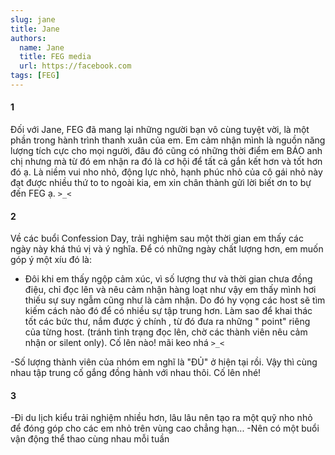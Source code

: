 ```yaml
---
slug: jane
title: Jane
authors:
  name: Jane
  title: FEG media
  url: https://facebook.com
tags: [FEG]
---
```


#### 1

Đối với Jane, FEG đã mang lại những người bạn vô cùng tuyệt vời, là một phần trong hành trình thanh xuân của em. Em cảm nhận mình là nguồn năng lượng tích cực cho mọi người, đâu đó cũng có những thời điểm em BÁO anh chị nhưng mà từ đó em nhận ra đó là cơ hội để tất cả gắn kết hơn và tốt hơn đó ạ. Là niềm vui nho nhỏ, động lực nhỏ, hạnh phúc nhỏ của cô gái nhỏ này đạt được nhiều thứ to to ngoài kia, em xin chân thành gửi lời biết ơn to bự đến FEG ạ. `>_<`

#### 2

Về các buổi Confession Day, trải nghiệm sau một thời gian em thấy các ngày này khá thú vị và ý nghĩa. Để có những ngày chất lượng hơn, em muốn góp ý một xíu đó là:

- Đôi khi em thấy ngộp cảm xúc, vì số lượng thư và thời gian chưa đồng điệu, chỉ đọc lên và nêu cảm nhận hàng loạt như vậy em thấy mình hơi thiếu sự suy ngẫm cũng như là cảm nhận. Do đó hy vọng các host sẽ tìm kiếm cách nào đó để có nhiều sự tập trung hơn. Làm sao để khai thác tốt các bức thư, nắm được ý chính , từ đó đưa ra những " point" riêng của từng host. (tránh tình trạng đọc lên, chờ các thành viên nêu cảm nhận or silent only). Cố lên nào! mãi keo nhá `>_<`

-Số lượng thành viên của nhóm em nghĩ là "ĐỦ" ở hiện tại rồi. Vậy thì cùng nhau tập trung cố gắng đồng hành với nhau thôi. Cố lên nhé!

#### 3

-Đi du lịch kiểu trải nghiệm nhiều hơn, lâu lâu nên tạo ra một quỹ nho nhỏ để đóng góp cho các em nhỏ trên vùng cao chẳng hạn...
-Nên có một buổi vận động thể thao cùng nhau mỗi tuần

